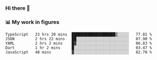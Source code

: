 ### Hi there 👋

### 📊 My work in figures

<!--START_SECTION:waka-->
```text
TypeScript   23 hrs 20 mins  ███████████████████▒░░░░░   77.81 % 
JSON         2 hrs 22 mins   ██░░░░░░░░░░░░░░░░░░░░░░░   07.90 % 
YAML         2 hrs 2 mins    █▓░░░░░░░░░░░░░░░░░░░░░░░   06.83 % 
Dart         1 hr 2 mins     █░░░░░░░░░░░░░░░░░░░░░░░░   03.47 % 
JavaScript   48 mins         ▓░░░░░░░░░░░░░░░░░░░░░░░░   02.70 % 
```
<!--END_SECTION:waka-->
